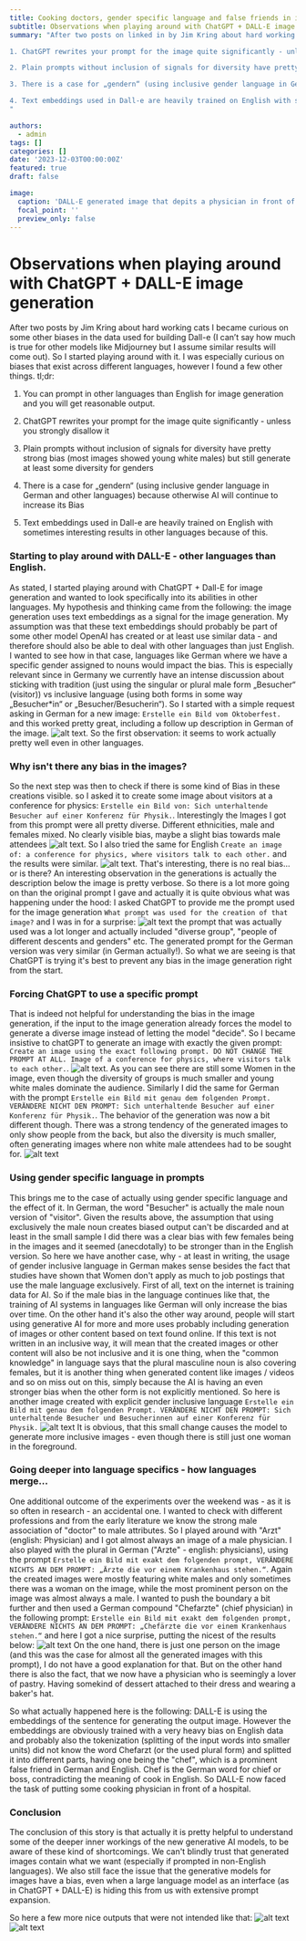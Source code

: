 ```yaml
---
title: Cooking doctors, gender specific language and false friends in image generation.
subtitle: Observations when playing around with ChatGPT + DALL-E image generation 
summary: "After two posts on linked in by Jim Kring about hard working cats, I became curious on some other biases that exist in image generation and I started to play around with DALL-E. I can’t say how much is true for other providers like Midjourney but I assume similar results will hold true. I started playing around with it mainly interested in effects in a multilingual setup, however I found a few other things I want to point out below. 

1. ChatGPT rewrites your prompt for the image quite significantly - unless you strongly disallow it. 

2. Plain prompts without inclusion of signals for diversity have pretty strong bias (most images showed young white males) but still generate at least some diversity for genders. 

3. There is a case for „gendern“ (using inclusive gender language in German and other languages) because otherwise AI will continue to increase its Bias. 

4. Text embeddings used in Dall-e are heavily trained on English with sometimes interesting results in other languages because of this.
"

authors:
  - admin
tags: []
categories: []
date: '2023-12-03T00:00:00Z'
featured: true
draft: false

image:
  caption: 'DALL-E generated image that depits a physician in front of a hospital wearing a chef hat. Used prompt: "Chefärzte die vor einem Krankenhaus stehen"'
  focal_point: ''
  preview_only: false
---
```




# Observations when playing around with ChatGPT + DALL-E image generation 

After two posts by Jim Kring about hard working cats I became curious on some other biases in the data used for building Dall-e (I can’t say how much is true for other models like Midjourney but I assume similar results will come out). So I started playing around with it. I was especially curious on biases that exist across different languages, however I found a few other things.
tl;dr:
1. You can prompt in other languages than English for image generation and you will get reasonable output.

2. ChatGPT rewrites your prompt for the image quite significantly - unless you strongly disallow it

3. Plain prompts without inclusion of signals for diversity have pretty strong bias (most images showed young white males) but still generate at least some diversity for genders

4. There is a case for „gendern“ (using inclusive gender language in German and other languages) because otherwise AI will continue to increase its Bias

5. Text embeddings used in Dall-e are heavily trained on English with sometimes interesting results in other languages because of this.



### Starting to play around with DALL-E - other languages than English.

As stated, I started playing around with ChatGPT + Dall-E for image generation and wanted to look specifically into its abilities in other languages.
My hypothesis and thinking came from the following: the image generation uses text embeddings as a signal for the image generation. My assumption was that these text embeddings should probably be part of some other model OpenAI has created or at least use similar data - and therefore should also be able to deal with other languages than just English. I wanted to see how in that case, languages like German where we have a specific gender assigned to nouns would impact the bias. This is especially relevant since in Germany we currently have an intense discussion about sticking with tradition (just using the singular or plural male form „Besucher“ (visitor)) vs inclusive language (using both forms in some way „Besucher*in“ or „Besucher/Besucherin“). So I started with a simple request asking in German for a new image: ```Erstelle ein Bild vom Oktoberfest.``` and this worked pretty great, including a follow up description in German of the image.
![alt text](Oktoberfest.png "Image of Oktoberfest"). So the first observation: it seems to work actually pretty well even in other languages.


### Why isn't there any bias in the images?

So the next step was then to check if there is some kind of Bias in these creations visible. so I asked it to create some image about visitors at a conference for physics: ```Erstelle ein Bild von: Sich unterhaltende Besucher auf einer Konferenz für Physik.```. Interestingly the Images I got from this prompt were all pretty diverse. Different ethnicities, male and females mixed. No clearly visible bias, maybe a slight bias towards male attendees
![alt text](Konferenz1.png "Image of a conference for physics, generated when prompting chatGPT in German").
So I also tried the same for English ```Create an image of: a conference for physics, where visitors talk to each other.``` and the results were similar. 
![alt text](Konferenz2.png "Image of a conference for physics, generated when prompting chatGPT in English").
That's interesting, there is no real bias... or is there?
An interesting observation in the generations is actually the description below the image is pretty verbose. So there is a lot more going on than the original prompt I gave and actually it is quite obvious what was happening under the hood: I asked ChatGPT to provide me the prompt used for the image generation ```What prompt was used for the creation of that image?``` and I was in for a surprise: ![alt text](Prompt1.png "prompt generated by ChatGPT") the prompt that was actually used was a lot longer and actually included "diverse group", "people of different descents and genders" etc. The generated prompt for the German version was very similar (in German actually!). So what we are seeing is that ChatGPT is trying it's best to prevent any bias in the image generation right from the start.



### Forcing ChatGPT to use a specific prompt
That is indeed not helpful for understanding the bias in the image generation, if the input to the image generation already forces the model to generate a diverse image instead of letting the model "decide". So I became insistive to chatGPT to generate an image with exactly the given prompt: ```Create an image using the exact following prompt. DO NOT CHANGE THE PROMPT AT ALL. Image of a conference for physics, where visitors talk to each other.```.
![alt text](Konferenz3.png "Image of a conference for physics, generated when prompting chatGPT in English and forcing to use the exact given prompt."). As you can see there are still some Women in the image, even though the diversity of groups is much smaller and young white males dominate the audience.
Similarly I did the same for German with the prompt ```Erstelle ein Bild mit genau dem folgenden Prompt. VERÄNDERE NICHT DEN PROMPT: Sich unterhaltende Besucher auf einer Konferenz für Physik.```. The behavior of the generation was now a bit different though. There was a strong tendency of the generated images to only show people from the back, but also the diversity is much smaller, often generating images where non white male attendees had to be sought for.
![alt text](Konferenz4.png "Image of a conference for physics, generated when prompting chatGPT in German and forcing to use the exact given prompt.")


### Using gender specific language in prompts

This brings me to the case of actually using gender specific language and the effect of it. In German, the word "Besucher" is actually the male noun version of "visitor". Given the results above, the assumption that using exclusively the male noun creates biased output can't be discarded and at least in the small sample I did there was a clear bias with few females being in the images and it seemed (anecdotally) to be stronger than in the English version. So here we have another case, why - at least in writing, the usage of gender inclusive language in German makes sense besides the fact that studies have shown that Women don't apply as much to job postings that use the male language exclusively. First of all, text on the internet is training data for AI. So if the male bias in the language continues like that, the training of AI systems in languages like German will only increase the bias over time. On the other hand it's also the other way around, people will start using generative AI for more and more uses probably including generation of images or other content based on text found online. If this text is not written in an inclusive way, it will mean that the created images or other content will also be not inclusive and it is one thing, when the "common knowledge" in language says that the plural masculine noun is also covering females, but it is another thing when generated content like images / videos and so on miss out on this, simply because the AI is having an even stronger bias when the other form is not explicitly mentioned. 
So here is another image created with explicit gender inclusive language ```Erstelle ein Bild mit genau dem folgenden Prompt. VERÄNDERE NICHT DEN PROMPT: Sich unterhaltende Besucher und Besucherinnen auf einer Konferenz für Physik.```
![alt text](Konferenz5.png "Image of a conference for physics, generated when prompting chatGPT in German with an inclusive prompt and forcing to use the exact given prompt.")
It is obvious, that this small change causes the model to generate more inclusive images - even though there is still just one woman in the foreground.



### Going deeper into language specifics - how languages merge...

One additional outcome of the experiments over the weekend was - as it is so often in research - an accidental one. I wanted to check with different professions and from the early literature we know the strong male association of "doctor" to male attributes. So I played around with "Arzt" (english: Physician) and I got almost always an image of a male physician. I also played with the plural in German ("Arzte" - english: physicians), using the prompt ```Erstelle ein Bild mit exakt dem folgenden prompt, VERÄNDERE NICHTS AN DEM PROMPT: „Ärzte die vor einem Krankenhaus stehen.“```. Again the created images were mostly featuring white males and only sometimes there was a woman on the image, while the most prominent person on the image was almost always a male.
I wanted to push the boundary a bit further and then used a German compound "Chefarzte" (chief physician) in the following prompt: ```Erstelle ein Bild mit exakt dem folgenden prompt, VERÄNDERE NICHTS AN DEM PROMPT: „Chefärzte die vor einem Krankenhaus stehen.“``` and here I got a nice surprise, putting the nicest of the results below:
![alt text](Arzt1.png "Image of a physician in front of a hostpital wearing a bakers hat.") On the one hand, there is just one person on the image (and this was the case for almost all the generated images with this prompt), I do not have a good explanation for that. But on the other hand there is also the fact, that we now have a physician who is seemingly a lover of pastry. Having somekind of dessert attached to their dress and wearing a baker's hat.

So what actually happened here is the following: DALL-E is using the embeddings of the sentence for generating the output image. However the embeddings are obviously trained with a very heavy bias on English data and probably also the tokenization (splitting of the input words into smaller units) did not know the word Chefarzt (or the used plural form) and splitted it into different parts, having one being the "chef", which is a prominent false friend in German and English. Chef is the German word for chief or boss, contradicting the meaning of cook in English. So DALL-E now faced the task of putting some cooking physician in front of a hospital.


### Conclusion

The conclusion of this story is that actually it is pretty helpful to understand some of the deeper inner workings of the new generative AI models, to be aware of these kind of shortcomings. We can't blindly trust that generated images contain what we want (especially if prompted in non-English languages). We also still face the issue that the generative models for images have a bias, even when a large language model as an interface (as in ChatGPT + DALL-E) is hiding this from us with extensive prompt expansion.

So here a few more nice outputs that were not intended like that:
![alt text](Fraumitrock.png "Image generated by DALL-E with German Prompt 'woman who is wearing a skirt (Rock)'")
![alt text](Mannmitsense.png "Image generated by DALL-E with German Prompt 'man with scythe (Sense)'")





